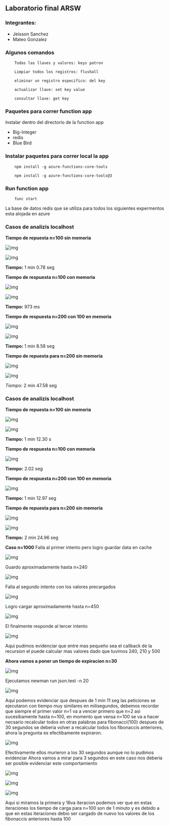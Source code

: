 ## Laboratorio final ARSW

### Integrantes:
- Jeisson Sanchez
- Mateo Gonzalez

### Algunos comandos
~~~
    Todas las llaves y valores: keys patron

    Limpiar todos los registros: flushall

    eliminar un registro especifico: del key

    actualizar llave: set key value

    consultar llave: get key

~~~

### Paquetes para correr function app
Instalar dentro del directorio de la function app

- Big-Integer
- redis
- Blue Bird

### Instalar paquetes para correr local la app
~~~
    npm install -g azure-functions-core-tools
~~~

~~~
    npm install -g azure-functions-core-tools@3
~~~

### Run function app

~~~
    func start
~~~


La base de datos redis que se utiliza para todos los siguientes expermentos esta alojada en azure

### Casos de analizis localhost

**Tiempo de repuesta n=100 sin memoria**

![img](images/localhost/clearn100.PNG)

![img](images/localhost/resp100sinmemo.PNG)

**Tiempo:** 1 min 0.78 seg

**Tiempo de respuesta n=100 con memoria**

![img](images/localhost/100memo.PNG)

![img](images/localhost/resp100memo.PNG)

**Tiempo:** 973 ms

**Tiempo de respuesta n=200 con 100 en memoria**

![img](images/localhost/100memo.PNG)

![img](images/localhost/n200memo100.PNG)

**Tiempo:** 1 min 8.58 seg

**Tiempo de repuesta para n=200 sin memoria**

![img](images/localhost/clearmemo.PNG)

![img](images/localhost/200sinmemo.PNG)

*Tiempo:* 2 min 47.58 seg

### Casos de analizis localhost

**Tiempo de repuesta n=100 sin memoria**

![img](images/azure/n100sinmemoria.PNG)

![img](images/azure/respn100sinmemoria.PNG)

**Tiempo:** 1 min 12.30 s

**Tiempo de respuesta n=100 con memoria**

![img](images/azure/respn100sinmemoria.PNG)

**Tiempo:** 2.02 seg

**Tiempo de respuesta n=200 con 100 en memoria**

![img](images/azure/n200con100memo.PNG)

**Tiempo:** 1 min 12.97 seg

**Tiempo de repuesta para n=200 sin memoria**

![img](images/azure/clean200.PNG)

![img](images/azure/respn200.PNG)

**Tiempo:** 2 min 24.96 seg

**Caso n=1000**
Falla al primer intento pero logro guardar data en cache

![img](images/azure/n1000fail.PNG)

Guardo aproximadamente hasta n=240

![img](images/azure/save1n1000.PNG)

Falla al segundo intento con los valores precargados

![img](images/azure/n1000fail2.PNG)

Logro cargar aproximadamente hasta n=450

![img](images/azure/n1000-2.PNG)

El finalmente responde al tercer intento

![img](images/azure/n1000-2.PNG)

Aqui pudimos evidenciar que entre mas pequeño sea el callback de la recursion el puede calcular mas valores dado que tuvimos 240, 210 y 500

**Ahora vamos a poner un tiempo de expiracion n=30**

![img](images/azure/expiracion.PNG)

Ejecutamos newman run json.test -n 20

![img](images/azure/newman.PNG)

Aqui podemos evidenciar que despues de 1 min 11 seg las peticiones se ejecutaron con tiempo muy similares en milisegundos, debemos recordar que siempre el primer valor n=1 va a vencer primero que n=2 asi sucesibamente hasta n=100, en momento que vensa n=100 se va a hacer necsario recalcular todos en otras palabras para fibonacci(100) despues de 30 segundos se deberia volver a recalcular todos los fibonaccis anteriores, ahora la pregunta es efectibamente expiraron.

![img](images/azure/exconsola.PNG)

Efectivamente ellos murieron a los 30 segundos aunque no lo pudimos evidenciar Ahora vamos a mirar para 3 segundos en este caso nos deberia ser posible evidenciar este comportamiento

![img](images/azure/exp3s.PNG)

![img](images/azure/newman1.PNG)

![img](images/azure/newman2.PNG)

Aqui si miramos la primera y 16va iteracion podemos ver que en estas iteraciones los tiempo de carga para n=100 son de 1 minuto y es debido a que en estas iteraciones debio ser cargado de nuevo los valores de los fibonaccis anteriores hasta 100
